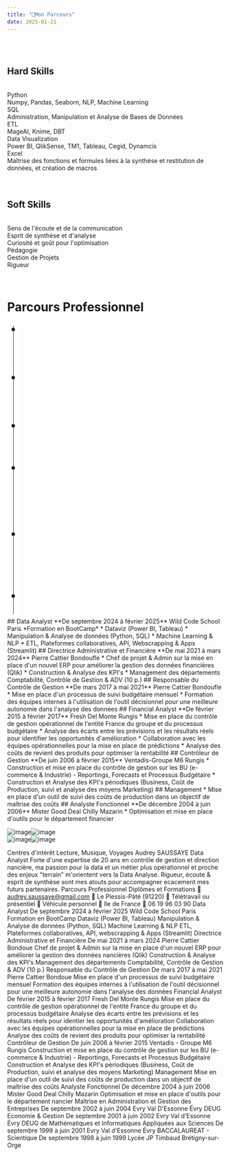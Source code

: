 ```yaml
---
title: "🎒Mon Parcours"
date: 2025-01-21
---
```

<link rel="stylesheet" href="{{ '/assets/css/styles.css' | relative_url }}">


<br>
<br>

## **Hard Skills**

<br>

<div class="skills-container">
  <div class="skill">
    <div class="skill-content"> <div class="skill-name">Python</div>
      <div class="progress-bar-container">
        <div class="progress-bar" style="width: 85%;"></div>
      </div>
      <div class="skill-details">
        Numpy, Pandas, Seaborn, NLP, Machine Learning
      </div>
    </div>
  </div>
  <div class="skill">
    <div class="skill-name">SQL</div>
    <div class="progress-bar-container">
      <div class="progress-bar" style="width: 80%;"></div>
    </div>
    <div class="skill-details">
      Administration, Manipulation et Analyse de Bases de Données
    </div>
  </div>
  <div class="skill">
     <div class="skill-name">ETL</div>
     <div class="progress-bar-container">
       <div class="progress-bar" style="width: 25%;"></div>
     </div>
    <div class="skill-details">
       MageAI, Knime, DBT
    </div>
  </div>
  <div class="skill">
     <div class="skill-name">Data Visualization</div>
     <div class="progress-bar-container">
       <div class="progress-bar" style="width: 75%;"></div>
     </div>
     <div class="skill-details">
       Power BI, QlikSense, TM1, Tableau, Cegid, Dynamcis
     </div>
   </div>
   <div class="skill">
      <div class="skill-name">Excel</div>
      <div class="progress-bar-container">
        <div class="progress-bar" style="width: 90%;"></div>
      </div>
      <div class="skill-details">
        Maîtrise des fonctions et formules liées à la synthèse et restitution de données, et création de macros
      </div>
    </div>
</div>

<br>
<br>

## **Soft Skills**

<br>

<div class="skills-container">
  <div class="skill">
    <div class="skill-content"> <div class="skill-name">Sens de l'écoute et de la communication</div>
      <div class="progress-bar-container">
        <div class="progress-bar" style="width: 90%;"></div>
      </div>
    </div>
  </div>
  <div class="skill">
    <div class="skill-name">Esprit de synthèse et d'analyse</div>
    <div class="progress-bar-container">
      <div class="progress-bar" style="width: 90%;"></div>
    </div>
    </div>
  <div class="skill">
     <div class="skill-name">Curiosité et goût pour l'optimisation</div>
     <div class="progress-bar-container">
       <div class="progress-bar" style="width: 95%;"></div>
     </div>
  </div>
  <div class="skill">
     <div class="skill-name">Pédagogie</div>
     <div class="progress-bar-container">
       <div class="progress-bar" style="width: 75%;"></div>
     </div>
   </div>
   <div class="skill">
      <div class="skill-name">Gestion de Projets</div>
      <div class="progress-bar-container">
        <div class="progress-bar" style="width: 50%;"></div>
      </div>
   </div>
  <div class="skill">
       <div class="skill-name">Rigueur</div>
       <div class="progress-bar-container">
         <div class="progress-bar" style="width: 90%;"></div>
       </div>
   </div>
</div>

<br>
<br>

# Parcours Professionnel

<div class="container">
  <div class="image-container">
    <img src="images/your-image.jpg" alt="Your Image">
  </div>
  <div class="text-container">
      ## Data Analyst 
      **De septembre 2024 à février 2025** Wild Code School Paris
      *Formation en BootCamp*
      *   Dataviz (Power BI, Tableau)
      *   Manipulation & Analyse de données (Python, SQL)
      *   Machine Learning & NLP
      *   ETL, Plateformes collaboratives, API, Webscrapping & Apps (Streamlit)
      ## Directrice Administrative et Financière
      **De mai 2021 à mars 2024** Pierre Cattier Bondoufle
      *   Chef de projet & Admin sur la mise en place d'un nouvel ERP pour améliorer
      la gestion des données financières (Qlik)
      *   Construction & Analyse des KPI's
      *   Management des départements Comptabilité, Contrôle de Gestion & ADV (10
      p.)
      ## Responsable du Contrôle de Gestion
      **De mars 2017 à mai 2021** Pierre Cattier Bondoufle
      *   Mise en place d'un processus de suivi budgétaire mensuel
      *   Formation des équipes internes à l'utilisation de l'outil décisionnel pour une
      meilleure autonomie dans l'analyse des données
      ## Financial Analyst
      **De février 2015 à février 2017** Fresh Del Monte Rungis
      *   Mise en place du contrôle de gestion opérationnel de l'entité France du
      groupe et du processus budgétaire
      *   Analyse des écarts entre les prévisions et les résultats réels pour identifier les
      opportunités d'amélioration
      *   Collaboration avec les équipes opérationnelles pour la mise en place de
      prédictions
      *   Analyse des coûts de revient des produits pour optimiser la rentabilité
      ## Contrôleur de Gestion
      **De juin 2006 à février 2015** Ventadis-Groupe M6 Rungis
      *   Construction et mise en place du contrôle de gestion sur les BU (e-commerce
      & Industrie) - Reportings, Forecasts et Processus Budgétaire
      *   Construction et Analyse des KPI's périodiques (Business, Coût de Production,
      suivi et analyse des moyens Marketing)
      ## Management
      *   Mise en place d'un outil de suivi des coûts de production dans un objectif de
      maîtrise des coûts
      ## Analyste Fonctionnel
      **De décembre 2004 à juin 2006** Mister Good Deal Chilly Mazarin
      *   Optimisation et mise en place d'outils pour le département financier
  </div>
</div>


![image](https://github.com/user-attachments/assets/fac958ce-dc2c-4cae-b8dd-e7c7e5fcbdd6)![image](https://github.com/user-attachments/assets/8dcbce8c-4139-4343-8e5a-8039e8945421)<br> 
![image](https://github.com/user-attachments/assets/97cb7aae-3b14-4e30-a275-dbca3c773704)![image](https://github.com/user-attachments/assets/e5f74cd4-b0d9-4da1-82a9-0b170a3fe3d4)

Centres d'intérêt
Lecture, Musique, Voyages
Audrey SAUSSAYE
Data Analyst
Forte d'une expertise de 20 ans en contrôle de gestion et direction nancière, ma
passion pour la data et un métier plus opérationnel et proche des enjeux "terrain"
m'orientent vers la Data Analyse. Rigueur, écoute & esprit de synthèse sont mes atouts
pour accompagner ecacement mes futurs partenaires.
Parcours Professionnel
Diplômes et Formations
 audrey.saussaye@gmail.com
 Le Plessis-Pâté (91220)
 Télétravail ou présentiel
 Véhicule personnel
 Ile de France
 06 19 96 03 90
Data Analyst
De septembre 2024 à février 2025 Wild Code School Paris
Formation en BootCamp
Dataviz (Power BI, Tableau)
Manipulation & Analyse de données (Python, SQL)
Machine Learning & NLP
ETL, Plateformes collaboratives, API, webscrapping & Apps (Streamlit)
Directrice Administrative et Financière
De mai 2021 à mars 2024 Pierre Cattier Bondoue
Chef de projet & Admin sur la mise en place d'un nouvel ERP pour améliorer
la gestion des données nancières (Qlik)
Construction & Analyse des KPI's
Management des départements Comptabilité, Contrôle de Gestion & ADV (10
p.)
Responsable du Contrôle de Gestion
De mars 2017 à mai 2021 Pierre Cattier Bondoue
Mise en place d'un processus de suivi budgétaire mensuel
Formation des équipes internes à l'utilisation de l'outil décisionnel pour une
meilleure autonomie dans l'analyse des données
Financial Analyst
De février 2015 à février 2017 Fresh Del Monte Rungis
Mise en place du contrôle de gestion opérationnel de l'entité France du
groupe et du processus budgétaire
Analyse des écarts entre les prévisions et les résultats réels pour identier les
opportunités d'amélioration
Collaboration avec les équipes opérationnelles pour la mise en place de
prédictions
Analyse des coûts de revient des produits pour optimiser la rentabilité
Contrôleur de Gestion
De juin 2006 à février 2015 Ventadis - Groupe M6 Rungis
Construction et mise en place du contrôle de gestion sur les BU (e-commerce
& Industrie) - Reportings, Forecasts et Processus Budgétaire
Construction et Analyse des KPI's périodiques (Business, Coût de Production,
suivi et analyse des moyens Marketing)
Management
Mise en place d'un outil de suivi des coûts de production dans un objectif de
maîtrise des coûts
Analyste Fonctionnel
De décembre 2004 à juin 2006 Mister Good Deal Chilly Mazarin
Optimisation et mise en place d'outils pour le département nancier
Maîtrise en Administration et Gestion des Entreprises
De septembre 2002 à juin 2004 Evry Val D'Essonne Évry
DEUG Economie & Gestion
De septembre 2001 à juin 2002 Evry Val d'Essonne Évry
DEUG de Mathématiques et Informatiques Appliquées aux Sciences
De septembre 1999 à juin 2001 Evry Val d'Essonne Évry
BACCALAUREAT - Scientique
De septembre 1998 à juin 1999 Lycée JP Timbaud Brétigny-sur-Orge
